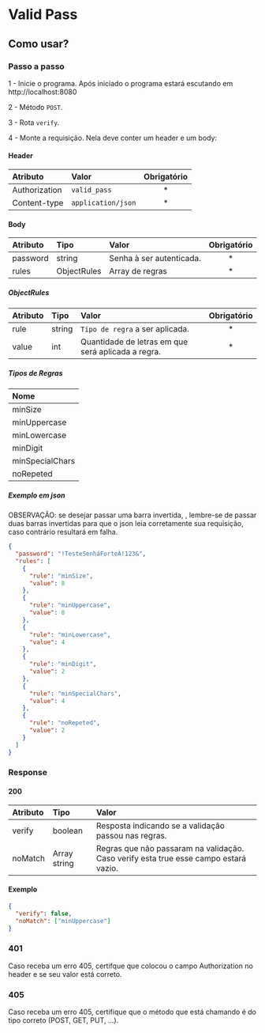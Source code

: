 # Valid Pass

## Como usar?

### Passo a passo

1 - Inicie o programa. Após iniciado o programa estará escutando em http://localhost:8080

2 - Método `POST`.

3 - Rota `verify`.

4 - Monte a requisição. Nela deve conter um header e um body:

#### Header

| Atributo      | Valor              | Obrigatório |
| :------------ | :----------------- | :---------: |
| Authorization | `valid_pass`       |     \*      |
| Content-type  | `application/json` |     \*      |

#### Body

| Atributo | Tipo        | Valor                    | Obrigatório |
| :------- | :---------- | :----------------------- | :---------: |
| password | string      | Senha à ser autenticada. |     \*      |
| rules    | ObjectRules | Array de regras          |     \*      |

##### ObjectRules

| Atributo | Tipo   | Valor                                              | Obrigatório |
| :------- | :----- | :------------------------------------------------- | :---------: |
| rule     | string | `Tipo de regra` a ser aplicada.                    |     \*      |
| value    | int    | Quantidade de letras em que será aplicada a regra. |     \*      |

##### Tipos de Regras

| Nome            |
| :-------------- |
| minSize         |
| minUppercase    |
| minLowercase    |
| minDigit        |
| minSpecialChars |
| noRepeted       |

##### Exemplo em json

OBSERVAÇÃO: se desejar passar uma barra invertida, \, lembre-se de passar duas barras invertidas para que o json leia corretamente sua requisição, caso contrário resultará em falha.

```json
{
  "password": "!TesteSenháForteÀ!123&",
  "rules": [
    {
      "rule": "minSize",
      "value": 8
    },
    {
      "rule": "minUppercase",
      "value": 8
    },
    {
      "rule": "minLowercase",
      "value": 4
    },
    {
      "rule": "minDigit",
      "value": 2
    },
    {
      "rule": "minSpecialChars",
      "value": 4
    },
    {
      "rule": "noRepeted",
      "value": 2
    }
  ]
}
```

### Response

#### 200

| Atributo | Tipo         | Valor                                                                                |
| :------- | :----------- | :----------------------------------------------------------------------------------- |
| verify   | boolean      | Resposta indicando se a validação passou nas regras.                                 |
| noMatch  | Array string | Regras que não passaram na validação. Caso verify esta true esse campo estará vazio. |

#### Exemplo

```json
{
  "verify": false,
  "noMatch": ["minUppercase"]
}
```

### 401

Caso receba um erro 405, certifque que colocou o campo Authorization no header e se seu valor está correto.

### 405

Caso receba um erro 405, certifique que o método que está chamando é do tipo correto (POST, GET, PUT, ...).
